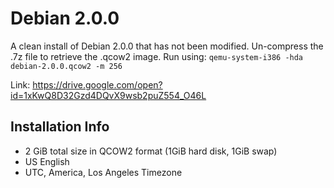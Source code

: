 # Debian 2.0.0
A clean install of Debian 2.0.0 that has not been modified. Un-compress the .7z file to retrieve the .qcow2 image. Run using: `qemu-system-i386 -hda debian-2.0.0.qcow2 -m 256`

Link: https://drive.google.com/open?id=1xKwQ8D32Gzd4DQvX9wsb2puZ554_O46L

## Installation Info
- 2 GiB total size in QCOW2 format (1GiB hard disk, 1GiB swap)
- US English
- UTC, America, Los Angeles Timezone
